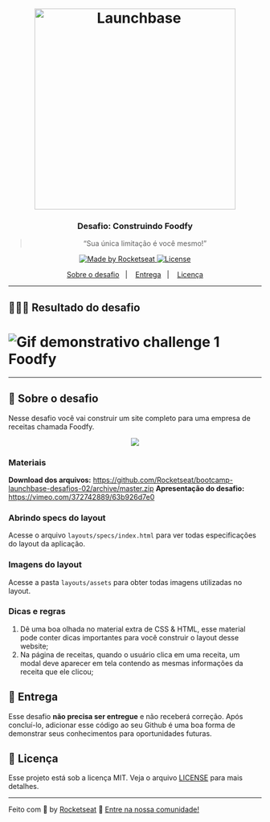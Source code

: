 <h1 align="center">
    <img alt="Launchbase" src="https://storage.googleapis.com/golden-wind/bootcamp-launchbase/logo.png" width="400px" />
</h1>

<h3 align="center">
  Desafio: Construindo Foodfy
</h3>

<blockquote align="center">“Sua única limitação é você mesmo!”</blockquote>

<p align="center">

  <a href="https://rocketseat.com.br">
    <img alt="Made by Rocketseat" src="https://img.shields.io/badge/made%20by-Rocketseat-%23F8952D">
  </a>

  <a href="LICENSE" >
    <img alt="License" src="https://img.shields.io/badge/license-MIT-%23F8952D">
  </a>

</p>

<p align="center">
  <a href="#rocket-sobre-o-desafio">Sobre o desafio</a>&nbsp;&nbsp;&nbsp;|&nbsp;&nbsp;&nbsp;
  <a href="#calendar-entrega">Entrega</a>&nbsp;&nbsp;&nbsp;|&nbsp;&nbsp;&nbsp;
  <a href="#memo-licença">Licença</a>
</p>

---

## 👨🏻‍💻 Resultado do desafio

<h1>
<img src="../assets/foodfy1.gif" alt="Gif demonstrativo challenge 1 Foodfy">
</h1>

---

## :rocket: Sobre o desafio

Nesse desafio você vai construir um site completo para uma empresa de receitas chamada Foodfy.

<div align="center">
  <img src="https://rocketseat-cdn.s3-sa-east-1.amazonaws.com/mockup.png" />
</div>

### Materiais

**Download dos arquivos:** https://github.com/Rocketseat/bootcamp-launchbase-desafios-02/archive/master.zip
**Apresentação do desafio:** https://vimeo.com/372742889/63b926d7e0

### Abrindo specs do layout

Acesse o arquivo `layouts/specs/index.html` para ver todas especificações do layout da aplicação.

### Imagens do layout

Acesse a pasta `layouts/assets` para obter todas imagens utilizadas no layout.

### Dicas e regras

1. Dê uma boa olhada no material extra de CSS & HTML, esse material pode conter dicas importantes para você construir o layout desse website;
2. Na página de receitas, quando o usuário clica em uma receita, um modal deve aparecer em tela contendo as mesmas informações da receita que ele clicou;

## :calendar: Entrega

Esse desafio **não precisa ser entregue** e não receberá correção. Após concluí-lo, adicionar esse código ao seu Github é uma boa forma de demonstrar seus conhecimentos para oportunidades futuras.

## :memo: Licença

Esse projeto está sob a licença MIT. Veja o arquivo [LICENSE](../LICENSE) para mais detalhes.

---

Feito com :purple_heart: by [Rocketseat](https://rocketseat.com.br) :wave: [Entre na nossa comunidade!](https://discordapp.com/invite/gCRAFhc)
